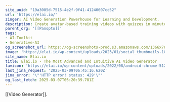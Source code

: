 ```yaml
---
site_uuid: "19a3005d-7515-4e2f-9f41-41240607cc52"
url: 'https://elai.io/'
zinger: AI Video Generation Powerhouse for Learning and Development.
description: Create avatar-based training videos with quizzes in minutes.
parent_org: '[[Panopto]]'
tags:
- AI-Toolkit
- Generative-AI
og_screenshot_url: https://og-screenshots-prod.s3.amazonaws.com/1366x768/80/false/911239b13ca5fe22812a6c5f2a13a0669afe8b0073b6b08af27d16c1a9f04e84.jpeg
image: 'https://elai.io/wp-content/uploads/2023/01/social_thumbnails-1024x502.png'
site_name: Elai.io
title: Elai.io - The Most Advanced and Intuitive AI Video Generator
favicon: 'https://elai.io/wp-content/uploads/2022/08/android-chrome-512x512-1.png'
last_jina_request: '2025-03-09T06:45:16.620Z'
jina_error: "\"'HTTP error! status: 429'\""
og_last_fetch: 2025-03-07T05:20:39.781Z
---
```

[[Video Generator]].
